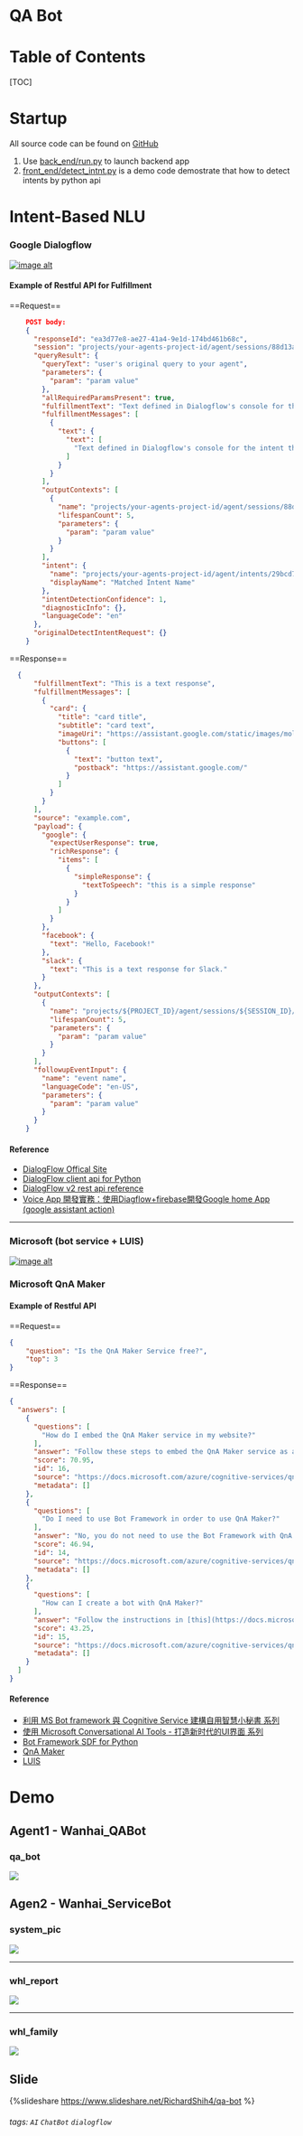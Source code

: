 # QA Bot

Table of Contents
===

[TOC]

Startup
===

All source code can be found on [GitHub](https://github.com/shihxuancheng/qa_bot)

1. Use [back_end/run.py](https://github.com/shihxuancheng/qa_bot/blob/master/back_end/run.py) to launch backend app
2. [front_end/detect_intnt.py](https://github.com/shihxuancheng/qa_bot/blob/master/front_end/detect_intent_texts.py) is a demo code demostrate that how to detect intents by  python api 


Intent-Based NLU
===
### Google Dialogflow
[![image alt](https://miro.medium.com/max/1838/1*ZtwmXH1dvBKeYQj3M8kErw.png)](https://dialogflow.com/)

#### Example of Restful API for Fulfillment

==Request==
```json
    POST body:
    {
      "responseId": "ea3d77e8-ae27-41a4-9e1d-174bd461b68c",
      "session": "projects/your-agents-project-id/agent/sessions/88d13aa8-2999-4f71-b233-39cbf3a824a0",
      "queryResult": {
        "queryText": "user's original query to your agent",
        "parameters": {
          "param": "param value"
        },
        "allRequiredParamsPresent": true,
        "fulfillmentText": "Text defined in Dialogflow's console for the intent that was matched",
        "fulfillmentMessages": [
          {
            "text": {
              "text": [
                "Text defined in Dialogflow's console for the intent that was matched"
              ]
            }
          }
        ],
        "outputContexts": [
          {
            "name": "projects/your-agents-project-id/agent/sessions/88d13aa8-2999-4f71-b233-39cbf3a824a0/contexts/generic",
            "lifespanCount": 5,
            "parameters": {
              "param": "param value"
            }
          }
        ],
        "intent": {
          "name": "projects/your-agents-project-id/agent/intents/29bcd7f8-f717-4261-a8fd-2d3e451b8af8",
          "displayName": "Matched Intent Name"
        },
        "intentDetectionConfidence": 1,
        "diagnosticInfo": {},
        "languageCode": "en"
      },
      "originalDetectIntentRequest": {}
    }
```

==Response==
```json
  {
      "fulfillmentText": "This is a text response",
      "fulfillmentMessages": [
        {
          "card": {
            "title": "card title",
            "subtitle": "card text",
            "imageUri": "https://assistant.google.com/static/images/molecule/Molecule-Formation-stop.png",
            "buttons": [
              {
                "text": "button text",
                "postback": "https://assistant.google.com/"
              }
            ]
          }
        }
      ],
      "source": "example.com",
      "payload": {
        "google": {
          "expectUserResponse": true,
          "richResponse": {
            "items": [
              {
                "simpleResponse": {
                  "textToSpeech": "this is a simple response"
                }
              }
            ]
          }
        },
        "facebook": {
          "text": "Hello, Facebook!"
        },
        "slack": {
          "text": "This is a text response for Slack."
        }
      },
      "outputContexts": [
        {
          "name": "projects/${PROJECT_ID}/agent/sessions/${SESSION_ID}/contexts/context name",
          "lifespanCount": 5,
          "parameters": {
            "param": "param value"
          }
        }
      ],
      "followupEventInput": {
        "name": "event name",
        "languageCode": "en-US",
        "parameters": {
          "param": "param value"
        }
      }
    }
```

#### Reference

- [DialogFlow Offical Site](https://dialogflow.com/)
- [DialogFlow client api for Python](https://github.com/shihxuancheng/dialogflow-python-client-v2)
- [DialogFlow v2 rest api reference](https://cloud.google.com/dialogflow/docs/reference/rest/v2-overview)
- [Voice App 開發實務：使用Diagflow+firebase開發Google home App (google assistant action)](https://ithelp.ithome.com.tw/users/20046160/ironman/1808)
---
### Microsoft (bot service + LUIS)
[![image alt](https://2.bp.blogspot.com/-V3CtS3b1HAc/WWzaWvwJzVI/AAAAAAAABUc/0Od0YddweRUVbOt5OyRbd-6AhJJUwGQ1ACLcBGAs/s1600/Title.png)](https://www.luis.ai/home)

### Microsoft QnA Maker

#### Example of Restful API

==Request==
```json
{
    "question": "Is the QnA Maker Service free?",
    "top": 3
}
```

==Response==
```json
{
  "answers": [
    {
      "questions": [
        "How do I embed the QnA Maker service in my website?"
      ],
      "answer": "Follow these steps to embed the QnA Maker service as a web-chat control in your website:\n\n\n1.  Create your FAQ bot by following the instructions [here](https://docs.microsoft.com/azure/cognitive-services/qnamaker/tutorials/create-qna-bot).\n2.  Enable the web chat by following the steps [here](https://docs.microsoft.com/azure/bot-service/bot-service-channel-connect-webchat)",
      "score": 70.95,
      "id": 16,
      "source": "https://docs.microsoft.com/azure/cognitive-services/qnamaker/faqs",
      "metadata": []
    },
    {
      "questions": [
        "Do I need to use Bot Framework in order to use QnA Maker?"
      ],
      "answer": "No, you do not need to use the Bot Framework with QnA Maker. However, QnA Maker is offered as one of several templates in Azure Bot Service. Bot Service enables rapid intelligent bot development through Microsoft Bot Framework, and it runs in a server-less environment.",
      "score": 46.94,
      "id": 14,
      "source": "https://docs.microsoft.com/azure/cognitive-services/qnamaker/faqs",
      "metadata": []
    },
    {
      "questions": [
        "How can I create a bot with QnA Maker?"
      ],
      "answer": "Follow the instructions in [this](https://docs.microsoft.com/azure/cognitive-services/qnamaker/tutorials/create-qna-bot)documentation to create your Bot with Azure Bot Service.",
      "score": 43.25,
      "id": 15,
      "source": "https://docs.microsoft.com/azure/cognitive-services/qnamaker/faqs",
      "metadata": []
    }
  ]
}
```
#### Reference
- [利用 MS Bot framework 與 Cognitive Service 建構自用智慧小秘書 系列](https://ithelp.ithome.com.tw/users/20091494/ironman/1411?page=1)
- [使用 Microsoft Conversational AI Tools - 打造新时代的UI界面 系列](https://ithelp.ithome.com.tw/users/20083151/ironman/2101)
- [Bot Framework SDF for Python](https://github.com/microsoft/botbuilder-python)
- [QnA Maker](https://www.qnamaker.ai/)
- [LUIS](https://www.luis.ai)

Demo
===

## Agent1 - Wanhai_QABot

### qa_bot

[![](https://github.com/shihxuancheng/qa_bot/blob/master/resources/assets/qa_bot_dialogflow.png?raw=true)](https://www.draw.io/?lightbox=1&highlight=0000ff&nav=1&page-id=c7558073-3199-34d8-9f00-42111426c3f3&title=qa_bot%20dialog%20flow.drawio#Uhttps%3A%2F%2Fraw.githubusercontent.com%2Fshihxuancheng%2Fqa_bot%2Fmaster%2Fresources%2Fassets%2Fqa_bot%2520dialog%2520flow.drawio)

## Agen2 - Wanhai_ServiceBot

### system_pic

[![](https://github.com/shihxuancheng/qa_bot/blob/master/resources/assets/system_pic_dialogflow.png?raw=true)](https://www.draw.io/?lightbox=1&target=blank&highlight=0000ff&nav=1&page-id=s6GVqAID3o5IfIvOThLx&title=qa_bot%20dialog%20flow.drawio#Uhttps%3A%2F%2Fraw.githubusercontent.com%2Fshihxuancheng%2Fqa_bot%2Fmaster%2Fresources%2Fassets%2Fqa_bot%2520dialog%2520flow.drawio)

---

### whl_report

[![](https://github.com/shihxuancheng/qa_bot/blob/master/resources/assets/whl_report_dialogflow.png?raw=true)](https://www.draw.io/?lightbox=1&target=blank&highlight=0000ff&nav=1&page-id=ZBpW3UwpYAJFGxqoSjzb&title=qa_bot%20dialog%20flow.drawio#Uhttps%3A%2F%2Fraw.githubusercontent.com%2Fshihxuancheng%2Fqa_bot%2Fmaster%2Fresources%2Fassets%2Fqa_bot%2520dialog%2520flow.drawio)

---

### whl_family

[![](https://github.com/shihxuancheng/qa_bot/blob/master/resources/assets/whl_family_dialogflow.png?raw=true)](https://www.draw.io/?lightbox=1&target=blank&highlight=0000ff&nav=1&page-id=bM1LIQPi1tVLYMAEycQf&title=qa_bot%20dialog%20flow.drawio#Uhttps%3A%2F%2Fraw.githubusercontent.com%2Fshihxuancheng%2Fqa_bot%2Fmaster%2Fresources%2Fassets%2Fqa_bot%2520dialog%2520flow.drawio)

Slide
---
{%slideshare https://www.slideshare.net/RichardShih4/qa-bot %}

###### tags: `AI` `ChatBot` `dialogflow`
